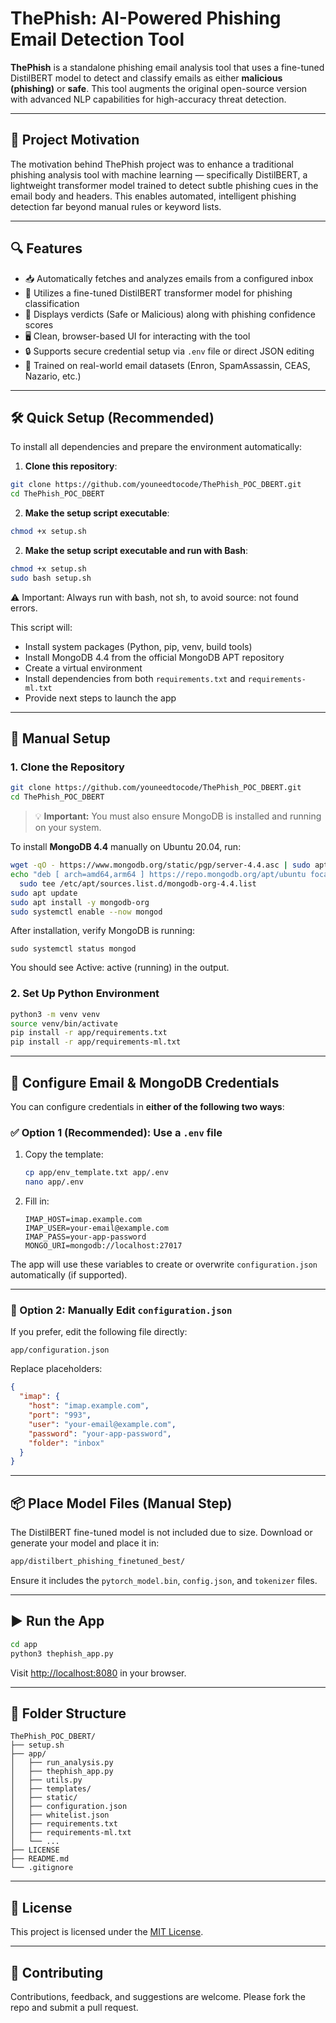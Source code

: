 # ThePhish: AI-Powered Phishing Email Detection Tool

**ThePhish** is a standalone phishing email analysis tool that uses a fine-tuned DistilBERT model to detect and classify emails as either **malicious (phishing)** or **safe**. This tool augments the original open-source version with advanced NLP capabilities for high-accuracy threat detection.

---

## 🧠 Project Motivation

The motivation behind ThePhish project was to enhance a traditional phishing analysis tool with machine learning — specifically DistilBERT, a lightweight transformer model trained to detect subtle phishing cues in the email body and headers. This enables automated, intelligent phishing detection far beyond manual rules or keyword lists.

---

## 🔍 Features

- 📥 Automatically fetches and analyzes emails from a configured inbox
- 🧠 Utilizes a fine-tuned DistilBERT transformer model for phishing classification
- 💬 Displays verdicts (Safe or Malicious) along with phishing confidence scores
- 🖥️ Clean, browser-based UI for interacting with the tool
- 🔒 Supports secure credential setup via `.env` file or direct JSON editing
- 🧪 Trained on real-world email datasets (Enron, SpamAssassin, CEAS, Nazario, etc.)

---

## 🛠️ Quick Setup (Recommended)

To install all dependencies and prepare the environment automatically:


1. **Clone this repository**:

```bash
git clone https://github.com/youneedtocode/ThePhish_POC_DBERT.git
cd ThePhish_POC_DBERT
```

2. **Make the setup script executable**:

```bash
chmod +x setup.sh
```
2. **Make the setup script executable and run with Bash**:

```bash
chmod +x setup.sh
sudo bash setup.sh
```

⚠️ Important: Always run with bash, not sh, to avoid source: not found errors.


This script will:

* Install system packages (Python, pip, venv, build tools)
* Install MongoDB 4.4 from the official MongoDB APT repository
* Create a virtual environment
* Install dependencies from both `requirements.txt` and `requirements-ml.txt`
* Provide next steps to launch the app

---

## 🚀 Manual Setup

### 1. Clone the Repository

```bash
git clone https://github.com/youneedtocode/ThePhish_POC_DBERT.git
cd ThePhish_POC_DBERT
```


> 💡 **Important:** You must also ensure MongoDB is installed and running on your system.

To install **MongoDB 4.4** manually on Ubuntu 20.04, run:

```bash
wget -qO - https://www.mongodb.org/static/pgp/server-4.4.asc | sudo apt-key add -
echo "deb [ arch=amd64,arm64 ] https://repo.mongodb.org/apt/ubuntu focal/mongodb-org/4.4 multiverse" | \
  sudo tee /etc/apt/sources.list.d/mongodb-org-4.4.list
sudo apt update
sudo apt install -y mongodb-org
sudo systemctl enable --now mongod
```
After installation, verify MongoDB is running:
```
sudo systemctl status mongod
```
You should see Active: active (running) in the output.

### 2. Set Up Python Environment

```bash
python3 -m venv venv
source venv/bin/activate
pip install -r app/requirements.txt
pip install -r app/requirements-ml.txt
```

---

## 🔐 Configure Email & MongoDB Credentials

You can configure credentials in **either of the following two ways**:

### ✅ Option 1 (Recommended): Use a `.env` file

1. Copy the template:

   ```bash
   cp app/env_template.txt app/.env
   nano app/.env
   ```

2. Fill in:

   ```env
   IMAP_HOST=imap.example.com
   IMAP_USER=your-email@example.com
   IMAP_PASS=your-app-password
   MONGO_URI=mongodb://localhost:27017
   ```

The app will use these variables to create or overwrite `configuration.json` automatically (if supported).

---

### 📝 Option 2: Manually Edit `configuration.json`

If you prefer, edit the following file directly:

```
app/configuration.json
```

Replace placeholders:

```json
{
  "imap": {
    "host": "imap.example.com",
    "port": "993",
    "user": "your-email@example.com",
    "password": "your-app-password",
    "folder": "inbox"
  }
}
```

---

## 📦 Place Model Files (Manual Step)

The DistilBERT fine-tuned model is not included due to size. Download or generate your model and place it in:

```bash
app/distilbert_phishing_finetuned_best/
```

Ensure it includes the `pytorch_model.bin`, `config.json`, and `tokenizer` files.

---

## ▶️ Run the App

```bash
cd app
python3 thephish_app.py
```

Visit [http://localhost:8080](http://localhost:8080) in your browser.

---

## 📂 Folder Structure

```
ThePhish_POC_DBERT/
├── setup.sh
├── app/
│   ├── run_analysis.py
│   ├── thephish_app.py
│   ├── utils.py
│   ├── templates/
│   ├── static/
│   ├── configuration.json
│   ├── whitelist.json
│   ├── requirements.txt
│   ├── requirements-ml.txt
│   └── ...
├── LICENSE
├── README.md
└── .gitignore
```

---

## 🧾 License

This project is licensed under the [MIT License](LICENSE).

---

## 🤝 Contributing

Contributions, feedback, and suggestions are welcome. Please fork the repo and submit a pull request.

```

